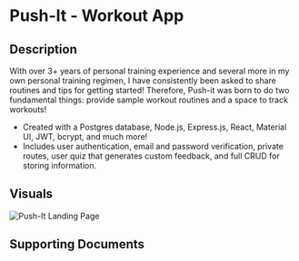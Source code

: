 # Push-It - Workout App

## Description

With over 3+ years of personal training experience and several more in my own personal training regimen, I have consistently been asked to share routines and tips for getting started! Therefore, Push-it was born to do two fundamental things: provide sample workout routines and a space to track workouts!
* Created with a Postgres database, Node.js, Express.js, React, Material UI, JWT, bcrypt, and much more!
* Includes user authentication, email and password verification, private routes, user quiz that generates custom feedback, and full CRUD for storing information.

## Visuals

![Push-It Landing Page](https://imgur.com/rr28sIe)

## Supporting Documents
